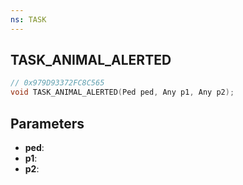 ```yaml
---
ns: TASK
---
```

## TASK_ANIMAL_ALERTED

```c
// 0x979D93372FC8C565
void TASK_ANIMAL_ALERTED(Ped ped, Any p1, Any p2);
```

## Parameters
* **ped**:
* **p1**:
* **p2**:

